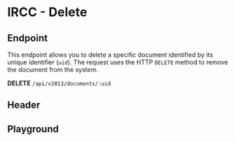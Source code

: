 <script setup>
import SwaggerUI from "../../../swagger/view/SwaggerUI.vue"
import swaggerJson from "../../../swagger/json/ircc.published.delete.json";

const swaggerSpecs = [
  { json: swaggerJson, protected: true },
];
</script>

# IRCC - Delete

## Endpoint

This endpoint allows you to delete a specific document identified by its unique identifier (`uid`). The request uses the HTTP `DELETE` method to remove the document from the system.

**DELETE** `/api/v2013/documents/:uid`

## Header

<!--@include: ../../../components/common/authorization-header.md-->

<!--@include: ../../../components/common/url-uid-parameter-section.md-->

<!--@include: ../../../components/common/query-schema-parameter-section.md-->

<!--@include: ../../../components/common/environment-urls.md-->

## Playground

<SwaggerUI :swaggerSpecs="swaggerSpecs" />
